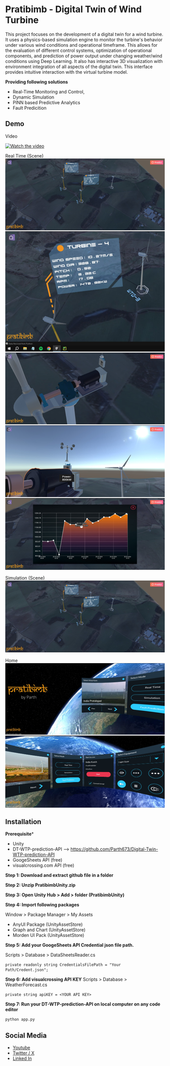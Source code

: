 
# Pratibimb - Digital Twin of Wind Turbine 

This project focuses on the development of a digital twin for a wind turbine. It uses a physics-based simulation engine to monitor the turbine's behavior under various wind conditions and operational timeframe. This allows for the evaluation of different control systems, optimization of operational components, and prediction of power output under changing weather/wind conditions using Deep Learning. It also has interactive 3D visualization with environment integration of all aspects of the digital twin. This interface provides intuitive interaction with the virtual turbine model.

**Providing following solutions** 
- Real-Time Monitoring and Control, 
- Dynamic Simulation 
- PINN based Predictive Analytics
- Fault Predicition




## Demo 

Video

[![Watch the video](https://img.youtube.com/vi/0HGZrRCFVSQ/hqdefault.jpg)](https://youtu.be/0HGZrRCFVSQ)


Real Time (Scene)
![rt1](images/rt1.jpg)
![rt2](images/rt2.jpg)
![rt3](images/rt3.jpg)
![rt4](images/rt4.jpg)
![rt5](images/rt5.jpg)

Simulation (Scene)
![s1](images/rt1.jpg)

Home 
![h1](images/h1.jpg)
![h2](images/h2.jpg)


## Installation 

**Prerequisite***
- Unity
- DT-WTP-prediction-API --> https://github.com/Parth673/Digital-Twin-WTP-prediction-API
- GoogeSheets API (free)
- visualcrossing.com API (free)


**Step 1: Download and extract github file in a folder** 


**Step 2: Unzip PratibimbUnity.zip**


**Step 3: Open Unity Hub > Add > folder (PratibimbUnity)**


**Step 4: Import following packages**

Window > Package Manager > My Assets 
- AnyUI Package (UnityAssetStore)
- Graph and Chart (UnityAssetStore)
- Morden UI Pack (UnityAssetStore)


**Step 5: Add your GoogeSheets API Credential json file path.**

Scripts > Database > DataSheetsReader.cs
```
private readonly string CredentialsFilePath = "Your Path/Credent.json";
```


**Step 6: Add visualcrossing API KEY**
Scripts > Database > WeatherForecast.cs
```
private string apiKEY = <YOUR API KEY>
```


**Step 7: Run your DT-WTP-prediction-API on local computer on any code editor**
```bash
python app.py
```







## Social Media

 - [Youtube](https://www.youtube.com/@popothebird)
 - [Twitter / X](https://twitter.com/popothebird)
 - [Linked In](https://www.linkedin.com/in/parth-kakadia/)


